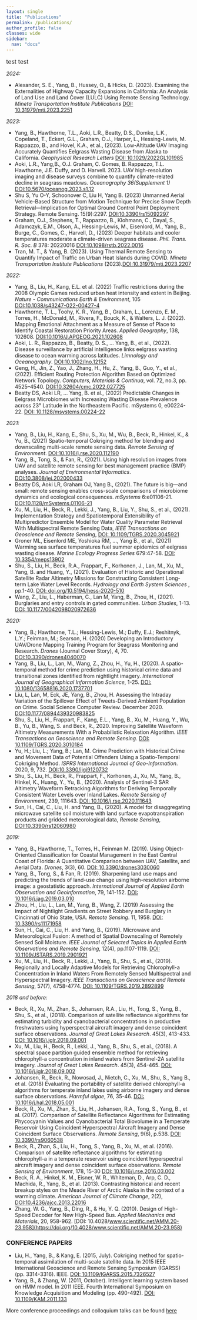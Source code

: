 ```yaml
---
layout: single
title: "Publications"
permalink: /publications/
author_profile: false
classes: wide
sidebar:
  nav: "docs"
---
```

<span style="font-size: 16px;">test test</span>

*2024:*
* Alexander, S. E., Yang, B., Hussey, O., & Hicks, D. (2023). Examining the Externalities of Highway Capacity Expansions in California: An Analysis of Land Use and Land Cover (LULC) Using Remote Sensing Technology. *Mineta Transportation Institute Publications* [DOI: 10.31979/mti.2023.2251](https://scholarworks.sjsu.edu/mti_publications/471/)

*2023:*
* Yang, B., Hawthorne, T.L., Aoki, L.R., Beatty, D.S., Domke, L.K., Copeland, T., Eckert, G.L., Graham, O.J., Harper, L., Hessing-Lewis, M. Rappazzo, B., and Hovel, K.A., et al., (2023). Low-Altitude UAV Imaging Accurately Quantifies Eelgrass Wasting Disease from Alaska to California. *Geophysical Research Letters* [DOI: 10.1029/2022GL101985](https://doi.org/10.1029/2022GL101985)
* Aoki, L.R., Yang,B., O.J. Graham, C. Gomes, B. Rappazzo, T.L. Hawthorne, J.E. Duffy, and D. Harvell. 2023. UAV high-resolution imaging and disease surveys combine to quantify climate-related decline in seagrass meadows. *Oceanography 36(Supplement 1)* [DOI:10.5670/oceanog.2023.s1.12](https://doi.org/10.5670/oceanog.2023.s1.12)
* Shu S, Yu O-Y, Schoonover C, Liu H, Yang B. (2023) Unmanned Aerial Vehicle-Based Structure from Motion Technique for Precise Snow Depth Retrieval—Implication for Optimal Ground Control Point Deployment Strategy. Remote Sensing. 15(9):2297. [DOI:10.3390/rs15092297](https://doi.org/10.3390/rs15092297)
* Graham, O.J., Stephens, T., Rappazzo, B., Klohmann, C., Dayal, S., Adamczyk, E.M., Olson, A., Hessing-Lewis, M., Eisenlord, M., Yang, B., Burge, C., Gomes, C., Harvell, D., (2023) Deeper habitats and cooler temperatures moderate a climate-driven seagrass disease. *Phil. Trans. R. Soc. B* 378: 20220016 [DOI:10.1098/rstb.2022.0016](https://doi.org/10.1098/rstb.2022.0016)
* Tran, M. T., & Yang, B. (2023). Using Thermal Remote Sensing to Quantify Impact of Traffic on Urban Heat Islands during COVID. *Mineta Transportation Institute Publications* (2023).[DOI:10.31979/mti.2023.2207](https://doi.org/10.31979/mti.2023.2207)

*2022:*
* Yang, B., Liu, H., Kang, E.L. et al. (2022) Traffic restrictions during the 2008 Olympic Games reduced urban heat intensity and extent in Beijing. *Nature - Communications Earth & Environment*, 105 [DOI:10.1038/s43247-022-00427-4](https://doi.org/10.1038/s43247-022-00427-4)
* Hawthorne, T. L., Toohy, K. R., Yang, B., Graham, L., Lorenzo, E. M., Torres, H., McDonald, M., Rivera, F., Bouck, K., & Walters, L. J. (2022). Mapping Emotional Attachment as a Measure of Sense of Place to Identify Coastal Restoration Priority Areas. *Applied Geography*, 138, 102608. [DOI:10.1016/J.APGEOG.2021.102608](https://doi.org/10.1016/J.APGEOG.2021.102608)
* Aoki, L. R., Rappazzo, B., Beatty, D. S., ... Yang, B.,  et al., (2022). Disease surveillance by artificial intelligence links eelgrass wasting disease to ocean warming across latitudes. *Limnology and Oceanography*. [DOI:10.1002/lno.12152](https://doi.org/10.1002/lno.12152)
* Geng, H., Jin, Z., Yao, J., Zhang, H., Hu, Z., Yang, B., Guo, Y., et al., (2022). Efficient Routing Protection Algorithm Based on Optimized Network Topology.  *Computers, Materials & Continua*, vol. 72, no.3, pp. 4525–4540. [DOI:10.32604/cmc.2022.027725](https://doi.org/10.32604/cmc.2022.027725)
* Beatty DS, Aoki LR, … Yang, B. et al.,  (2022) Predictable Changes in Eelgrass Microbiomes with Increasing Wasting Disease Prevalence across 23° Latitude in the Northeastern Pacific. mSystems 0, e00224-22. [DOI: 10.1128/msystems.00224-22](https://journals.asm.org/doi/10.1128/msystems.00224-22)

*2021:*
* Yang, B., Liu, H., Kang, E., Shu, S., Xu, M., Wu, B., Beck, R., Hinkel, K., & Yu, B., (2021) Spatio-temporal Cokriging method for blending and downscaling multi-scale remote sensing data. *Remote Sensing of Environment*. [DOI:10.1016/j.rse.2020.112190](https://doi.org/10.1016/j.rse.2020.112190)
* Yang, B., Tong, S., & Fan, R., (2021). Using high resolution images from UAV and satellite remote sensing for best management practice (BMP) analyses. *Journal of Environmental Informatics*. [DOI:10.3808/jei.202000433](https://doi.org/10.3808/jei.202000433)
* Beatty DS, Aoki LR, Graham OJ, Yang B., (2021). The future is big—and small: remote sensing enables cross-scale comparisons of microbiome dynamics and ecological consequences. *mSystems* 6:e01106-21. [DOI:10.1128/mSystems.01106-21](https://doi.org/10.1128/mSystems.01106-21)
*	Xu, M., Liu, H., Beck, R., Lekki, J., Yang, B., Liu, Y., Shu, S., et al., (2021). Implementation Strategy and Spatiotemporal Extensibility of Multipredictor Ensemble Model for Water Quality Parameter Retrieval With Multispectral Remote Sensing Data, *IEEE Transactions on Geoscience and Remote Sensing*, [DOI: 10.1109/TGRS.2020.3045921](https://doi.org/10.1109/TGRS.2020.3045921)
* Groner ML, Eisenlord ME, Yoshioka RM, …, Yang B., et al., (2021) Warming sea surface temperatures fuel summer epidemics of eelgrass wasting disease. *Marine Ecology Progress Series* 679:47-58. [DOI: 10.3354/meps13902](https://doi.org/10.3354/meps13902)
* Shu, S., Liu, H., Beck, R.A., Frappart, F., Korhonen, J., Lan, M., Xu, M., Yang, B. and Huang, Y., (2021). Evaluation of Historic and Operational Satellite Radar Altimetry Missions for Constructing Consistent Long-term Lake Water Level Records. *Hydrology and Earth System Sciences* , pp.1-40. [DOI: doi.org/10.5194/hess-2020-510](https://doi.org/10.5194/hess-2020-510)
*	Wang, Z., Liu, L., Haberman, C., Lan M, Yang, B., Zhou, H., (2021). Burglaries and entry controls in gated communities. *Urban Studies*, 1-13. [DOI: 10.1177/0042098020972636](https://doi.org/10.1177/0042098020972636)

*2020:*
* Yang, B.; Hawthorne, T.L.; Hessing-Lewis, M.; Duffy, E.J.; Reshitnyk, L.Y.; Feinman, M.; Searson, H. (2020) Developing an Introductory UAV/Drone Mapping Training Program for Seagrass Monitoring and Research. *Drones* (Journal Cover Story), 4, 70. [DOI:10.3390/drones4040070](https://doi.org/10.3390/drones4040070) 
* Yang, B., Liu, L., Lan, M., Wang, Z., Zhou, H., Yu, H., (2020). A spatio-temporal method for crime prediction using historical crime data and transitional zones identified from nightlight imagery. *International Journal of Geographical Information Science*, 1-25. [DOI: 10.1080/13658816.2020.1737701](https://doi.org/10.1080/13658816.2020.1737701)
* Liu, L, Lan, M, Eck, JE, Yang, B., Zhou, H. Assessing the Intraday Variation of the Spillover Effect of Tweets-Derived Ambient Population on Crime. Social Science Computer Review. December 2020.  [DOI:10.1177/0894439320983825](https://doi.org/10.1177/0894439320983825)
* Shu, S., Liu, H., Frappart, F., Kang, E.L., Yang, B., Xu, M., Huang, Y., Wu, B., Yu, B., Wang, S. and Beck, R., 2020. Improving Satellite Waveform Altimetry Measurements With a Probabilistic Relaxation Algorithm. *IEEE Transactions on Geoscience and Remote Sensing*. [DOI: 10.1109/TGRS.2020.3010184](https://doi.org/10.1109/TGRS.2020.3010184)
* Yu, H.; Liu, L.; Yang, B.; Lan, M. Crime Prediction with Historical Crime and Movement Data of Potential Offenders Using a Spatio-Temporal Cokriging Method. *ISPRS International Journal of Geo-Information*. 2020, 9, 732. [DOI:10.3390/ijgi9120732](https://doi.org/10.3390/ijgi9120732)
* Shu, S., Liu, H., Beck, R., Frappart, F., Korhonen, J., Xu, M., Yang, B., Hinkel, K., Huang, Y., Yu, B., (2020). Analysis of Sentinel-3 SAR Altimetry Waveform Retracking Algorithms for Deriving Temporally Consistent Water Levels over Inland Lakes. *Remote Sensing of Environment*, 239, 111643. [DOI: 10.1016/j.rse.2020.111643](https://doi.org/10.1016/j.rse.2020.111643)
* Sun, H., Cai, C., Liu, H. and Yang, B., (2020). A model for disaggregating microwave satellite soil moisture with land surface evapotranspiration products and gridded meteorological data, *Remote Sensing*,  [DOI:10.3390/rs12060980](https://doi.org/10.3390/rs12060980)

*2019:*
* Yang, B., Hawthorne, T., Torres, H., Feinman M. (2019). Using Object-Oriented Classification for Coastal Management in the East Central Coast of Florida: A Quantitative Comparison between UAV, Satellite, and Aerial Data. *Drones*, 3(3), 60. [DOI: 10.3390/drones3030060](https://doi.org/10.3390/drones3030060)
* Yang, B., Tong, S., & Fan, R. (2019). Sharpening land use maps and predicting the trends of land-use change using high-resolution airborne image: a geostatistic approach. *International Journal of Applied Earth Observation and Geoinformation*, 79, 141-152. [DOI: 10.1016/j.jag.2019.03.010](https://doi.org/10.1016/j.jag.2019.03.010)
* Zhou, H., Liu, L., Lan, M., Yang, B., Wang, Z. (2019) Assessing the Impact of Nightlight Gradients on Street Robbery and Burglary in Cincinnati of Ohio State, USA. *Remote Sensing*. 11, 1958. [DOI: 10.3390/rs11171958](https://doi.org/10.3390/rs11171958)
* Sun, H., Cai, C., Liu, H. and Yang, B., (2019). Microwave and Meteorological Fusion: A method of Spatial Downscaling of Remotely Sensed Soil Moisture. *IEEE Journal of Selected Topics in Applied Earth Observations and Remote Sensing*, 12(4), pp.1107-1119.  [DOI: 10.1109/JSTARS.2019.2901921](https://doi.org/10.1109/JSTARS.2019.2901921)
* Xu, M., Liu, H., Beck, R., Lekki, J., Yang, B., Shu, S., et al., (2019). Regionally and Locally Adaptive Models for Retrieving Chlorophyll-a Concentration in Inland Waters From Remotely Sensed Multispectral and Hyperspectral Imagery. *IEEE Transactions on Geoscience and Remote Sensing*, 57(7), 4758-4774. [DOI: 10.1109/TGRS.2019.2892899](https://doi.org/10.1109/TGRS.2019.2892899)

*2018 and before:*
* Beck, R., Xu, M., Zhan, S., Johansen, R.A., Liu, H., Tong, S., Yang, B., Shu, S., et al., (2018). Comparison of satellite reflectance algorithms for estimating turbidity and cyanobacterial concentrations in productive freshwaters using hyperspectral aircraft imagery and dense coincident surface observations. *Journal of Great Lakes Research*. 45(3), 413-433. [DOI: 10.1016/j.jglr.2018.09.001](https://doi.org/10.1016/j.jglr.2018.09.001)
* Xu, M., Liu, H., Beck, R., Lekki, J., Yang, B., Shu, S., et al., (2018). A spectral space partition guided ensemble method for retrieving chlorophyll-a concentration in inland waters from Sentinel-2A satellite imagery. *Journal of Great Lakes Research*. 45(3), 454-465. [DOI: 10.1016/j.jglr.2018.09.002](https://doi.org/10.1016/j.jglr.2018.09.002)
* Johansen, R., Beck, R., Nowosad, J., Nietch, C., Xu, M., Shu, S., Yang B., et al. (2018) Evaluating the portability of satellite derived chlorophyll-a algorithms for temperate inland lakes using airborne imagery and dense surface observations. *Harmful algae*, 76, 35-46. [DOI: 10.1016/j.hal.2018.05.001](https://doi.org/10.1016/j.hal.2018.05.001)
* Beck, R., Xu, M., Zhan, S., Liu, H., Johansen, R.A., Tong, S., Yang, B., et al. (2017). Comparison of Satellite Reflectance Algorithms for Estimating Phycocyanin Values and Cyanobacterial Total Biovolume in a Temperate Reservoir Using Coincident Hyperspectral Aircraft Imagery and Dense Coincident Surface Observations. *Remote Sensing*, 9(6), p.538. [DOI: 10.3390/rs9060538](https://doi.org/10.3390/rs9060538)
* Beck, R., Zhan, S., Liu, H., Tong, S., Yang, B., Xu, M., et al. (2016). Comparison of satellite reflectance algorithms for estimating chlorophyll-a in a temperate reservoir using coincident hyperspectral aircraft imagery and dense coincident surface observations. *Remote Sensing of Environment*, 178, 15-30 [DOI: 10.1016/j.rse.2016.03.002](https://doi.org/10.1016/j.rse.2016.03.002)
* Beck, R. A., Hinkel, K. M., Eisner, W. R., Whiteman, D., Arp, C. D., Machida, R., Yang, B., et al. (2013). Contrasting historical and recent breakup styles on the Meade River of Arctic Alaska in the context of a warming climate. *American Journal of Climate Change*, 2(2), [DOI:10.4236/ajcc.2013.22016](http://www.scirp.org/journal/PaperInformation.aspx?PaperID=33522)
* Zhang, W. G., Yang, B., Ding, R., & Hu, Y. Q. (2010). Design of High-Speed Decoder for New High-Speed Bus. *Applied Mechanics and Materials*, 20, 958-962. [DOI: 10.4028/www.scientific.net/AMM.20-23.958](https://doi.org/10.4028/www.scientific.net/AMM.20-23.958)

### CONFERENCE PAPERS

 * Liu, H., Yang, B., & Kang, E. (2015, July). Cokriging method for spatio-temporal assimilation of multi-scale satellite data. In 2015 IEEE International Geoscience and Remote Sensing Symposium (IGARSS) (pp. 3314-3316). IEEE. [DOI: 10.1109/IGARSS.2015.7326527](https://doi.org/10.1109/IGARSS.2015.7326527)
* Yang, B., & Zhang, W. (2011, October). Intelligent learning system based on HMM model. In 2011 IEEE. Fourth International Symposium on Knowledge Acquisition and Modeling (pp. 490-492). [DOI: 10.1109/KAM.2011.133](https://doi.org/10.1109/KAM.2011.133)
 
More conference proceedings and colloquium talks can be found [here](https://gis-yang.github.io/talks/)

